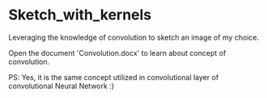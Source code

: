 # Sketch_with_kernels
Leveraging the knowledge of convolution to sketch an image of my choice.


Open the document 'Convolution.docx' to learn about concept of convolution.

PS: Yes, it is the same concept utilized in convolutional layer of convolutional Neural Network :)

